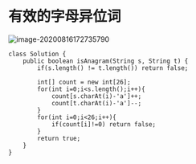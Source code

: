 # 有效的字母异位词

![image-20200816172735790](C:\Users\LY\AppData\Roaming\Typora\typora-user-images\image-20200816172735790.png)

```
class Solution {
    public boolean isAnagram(String s, String t) {
        if(s.length() != t.length()) return false;

        int[] count = new int[26];
        for(int i=0;i<s.length();i++){
            count[s.charAt(i)-'a']++;
            count[t.charAt(i)-'a']--;
        }
        for(int i=0;i<26;i++){
            if(count[i]!=0) return false;
        }
        return true;
    }
}
```

